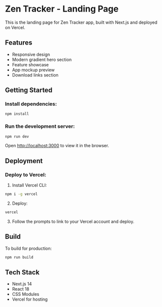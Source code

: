 # Zen Tracker - Landing Page

This is the landing page for Zen Tracker app, built with Next.js and deployed on Vercel.

## Features

- Responsive design
- Modern gradient hero section
- Feature showcase
- App mockup preview
- Download links section

## Getting Started

### Install dependencies:
```bash
npm install
```

### Run the development server:
```bash
npm run dev
```

Open [http://localhost:3000](http://localhost:3000) to view it in the browser.

## Deployment

### Deploy to Vercel:

1. Install Vercel CLI:
```bash
npm i -g vercel
```

2. Deploy:
```bash
vercel
```

3. Follow the prompts to link to your Vercel account and deploy.

## Build

To build for production:
```bash
npm run build
```

## Tech Stack

- Next.js 14
- React 18
- CSS Modules
- Vercel for hosting